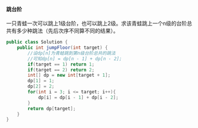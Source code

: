 #### 跳台阶

一只青蛙一次可以跳上1级台阶，也可以跳上2级。求该青蛙跳上一个n级的台阶总共有多少种跳法（先后次序不同算不同的结果）。

```java
public class Solution {
    public int jumpFloor(int target) {
        //设dp[n]为青蛙跳到第n级台阶总共的跳法
        //可知dp[n] = dp[n - 1] + dp[n - 2];
        if(target == 1) return 1;
        if(target == 2) return 2;
        int[] dp = new int[target + 1];
        dp[1] = 1;
        dp[2] = 2;
        for(int i = 3; i <= target; i++){
            dp[i] = dp[i - 1] + dp[i - 2];
        }
        return dp[target];
    }
}
```